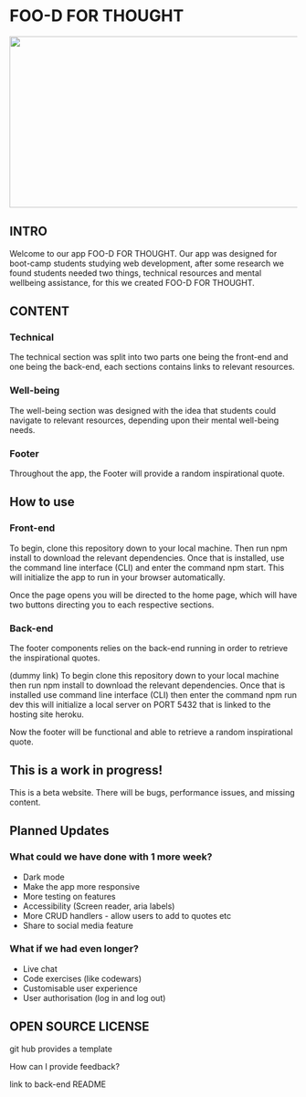 # FOO-D FOR THOUGHT
</a><img src="https://i.imgur.com/FRqvO8t.png" width="900" height="300" >
<!-- https://i.imgur.com/FRqvO8t.png -->

## INTRO
Welcome to our app FOO-D FOR THOUGHT. Our app was designed for boot-camp students studying web development, after some research we found students needed two things, technical resources and mental wellbeing assistance, for this we created FOO-D FOR THOUGHT. 

## CONTENT


### Technical
The technical section was split into two parts one being the front-end and one being the back-end, each sections contains links to relevant resources. 

### Well-being
The well-being section was designed with the idea that students could navigate to relevant resources, depending upon their mental well-being needs.

### Footer
Throughout the app, the Footer will provide a random inspirational quote.

## How to use

### Front-end

To begin, clone this repository down to your local machine. Then run npm install to download the relevant dependencies. Once that is installed, use the command line interface (CLI) and enter the command npm start. This will initialize the app to run in your browser automatically.  

Once the page opens you will be directed to the home page, which will have two buttons directing you to each respective sections.

### Back-end

The footer components relies on the back-end running in order to retrieve the inspirational quotes.

(dummy link) To begin clone this repository down to your local machine then run npm install to download the relevant dependencies. Once that is installed use command line interface (CLI) then enter the command npm run dev this will initialize a local server on PORT 5432 that is linked to the hosting site heroku.

Now the footer will be functional and able to retrieve a random inspirational quote.
## This is a work in progress!

This is a beta website. There will be bugs, performance issues, and missing content.

## Planned Updates

### What could we have done with 1 more week?

- Dark mode
- Make the app more responsive
- More testing on features
- Accessibility (Screen reader, aria labels)
- More CRUD handlers - allow users to add to quotes etc
- Share to social media feature


### What if we had even longer?
- Live chat
- Code exercises (like codewars)
- Customisable user experience
- User authorisation (log in and log out)


## OPEN SOURCE LICENSE
 git hub provides a template

How can I provide feedback?

link to back-end README
